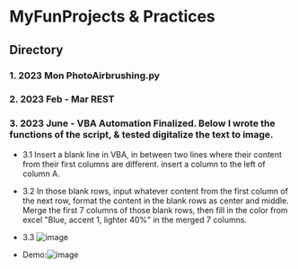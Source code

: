 # MyFunProjects & Practices
## Directory
### 1. 2023 Mon PhotoAirbrushing.py
### 2. 2023 Feb - Mar REST
### 3. 2023 June - VBA Automation Finalized. Below I wrote the functions of the script, & tested digitalize the text to image. 
* 3.1 Insert a blank line in VBA, in between two lines where their content from their first columns are different. insert a column to the left of column A.  

* 3.2 In those blank rows, input whatever content from the first column of the next row, format the content in the blank rows as center and middle. Merge the first 7 columns of those blank rows, then fill in the color from excel "Blue, accent 1, lighter 40%" in the merged 7 columns.

* 3.3 ![image](https://github.com/Serena-Tang/MyFunPractices-and-Projects/assets/83049700/dbea7bc9-62f6-4218-bb25-0e589319c6a5)
  
* Demo:![image](https://github.com/Serena-Tang/MyFunPractices-and-Projects/blob/main/VBA%202023Dec05%20BB%20automation.gif)

